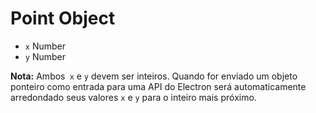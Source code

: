 # Point Object

* `x` Number
* `y` Number

**Nota:** Ambos` x` e `y` devem ser inteiros. Quando for enviado um objeto ponteiro como entrada para uma API do Electron será automaticamente arredondado seus valores `x` e `y` para o inteiro mais próximo.